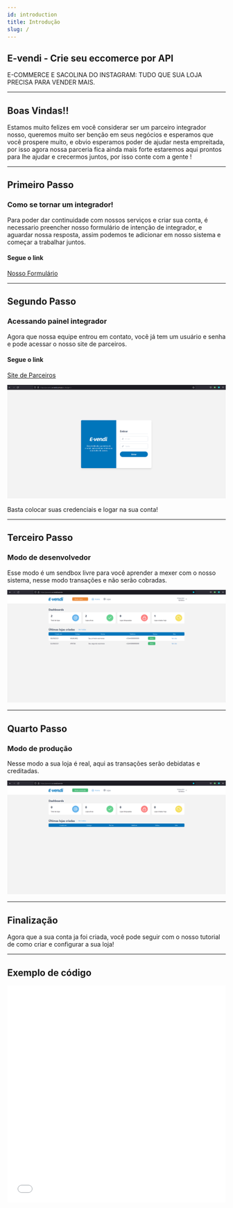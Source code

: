 ```yaml
---
id: introduction
title: Introdução
slug: /
---
```


## E-vendi - Crie seu eccomerce por API

E-COMMERCE E SACOLINA DO INSTAGRAM: TUDO QUE SUA LOJA PRECISA PARA VENDER MAIS.

---

## Boas Vindas!!

Estamos muito felizes em você considerar ser um parceiro integrador nosso, queremos muito ser benção em seus negócios e esperamos que você prospere muito, e obvio esperamos poder de ajudar nesta empreitada, por isso agora nossa parceria fica ainda mais forte estaremos aqui prontos para lhe ajudar e crecermos juntos, por isso conte com a gente !

---

## Primeiro Passo

### Como se tornar um integrador!

Para poder dar continuidade com nossos serviços e criar sua conta, é necessario preencher nosso formulário de intenção de integrador, e aguardar nossa resposta, assim podemos te adicionar em nosso sistema e começar a trabalhar juntos.

#### Segue o link

[Nosso Formulário](https://docs.google.com/forms/d/e/1FAIpQLScbMScC54Eb3YdIYpqqK3K-V1NG8yydKT4f1iOejmJbDTj_ow/viewform 'Formulário para a integração')

---

## Segundo Passo

### Acessando painel integrador

Agora que nossa equipe entrou em contato, você já tem um usuário e senha e pode acessar o nosso site de parceiros.

#### Segue o link

[Site de Parceiros](https://parceiros.e-vendi.com.br/auth/sign-in 'Página de Login')

![img](../../img/telaLogin.png)

Basta colocar suas credenciais e logar na sua conta!

---

## Terceiro Passo

### Modo de desenvolvedor

Esse modo é um sendbox livre para você aprender a mexer com o nosso sistema, nesse modo transações e não serão cobradas.

![img](../../img/dev.png)

---

## Quarto Passo

### Modo de produção

Nesse modo a sua loja é real, aqui as transações serão debidatas e creditadas.

![img](../../img/prod.png)

---

## Finalização

Agora que a sua conta ja foi criada, você pode seguir com o nosso tutorial de como criar e configurar a sua loja!

---

## Exemplo de código

<iframe src="//api.apiembed.com/?source=https://raw.githubusercontent.com/e-vendi/e-vendi-docs/main/json-examples/example.json&targets=all" frameborder="0" scrolling="no" width="100%" height="500px" seamless></iframe>
